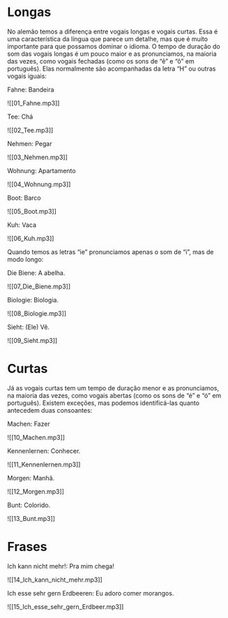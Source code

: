 # Longas

No alemão temos a diferença entre vogais longas e vogais curtas. Essa é uma característica da língua que parece um detalhe, mas que é muito importante para que possamos dominar o idioma. O tempo de duração do som das vogais longas é um pouco maior e as pronunciamos, na maioria das vezes, como vogais fechadas (como os sons de “ê” e “ô” em português). Elas normalmente são acompanhadas da letra “H” ou outras vogais iguais:

Fahne: Bandeira

![[01_Fahne.mp3]]

Tee: Chá

![[02_Tee.mp3]]

Nehmen: Pegar

![[03_Nehmen.mp3]]

Wohnung: Apartamento
 
![[04_Wohnung.mp3]]

Boot: Barco

![[05_Boot.mp3]]

Kuh: Vaca

![[06_Kuh.mp3]]

Quando temos as letras “ie” pronunciamos apenas o som de “i”, mas de modo longo:

Die Biene: A abelha.

![[07_Die_Biene.mp3]]

Biologie: Biologia.

![[08_Biologie.mp3]]

Sieht: (Ele) Vê.

![[09_Sieht.mp3]]

# Curtas

Já as vogais curtas tem um tempo de duração menor e as
pronunciamos, na maioria das vezes, como vogais abertas
(como os sons de “é” e “ó” em português). Existem exceções, mas podemos identificá-las quanto antecedem duas consoantes:

Machen: Fazer

![[10_Machen.mp3]]

Kennenlernen: Conhecer.

![[11_Kennenlernen.mp3]]

Morgen: Manhã.

![[12_Morgen.mp3]]

Bunt: Colorido.

![[13_Bunt.mp3]]

# Frases

Ich kann nicht mehr!: Pra mim chega!

![[14_Ich_kann_nicht_mehr.mp3]]

Ich esse sehr gern Erdbeeren: Eu adoro comer morangos.

![[15_Ich_esse_sehr_gern_Erdbeer.mp3]]
